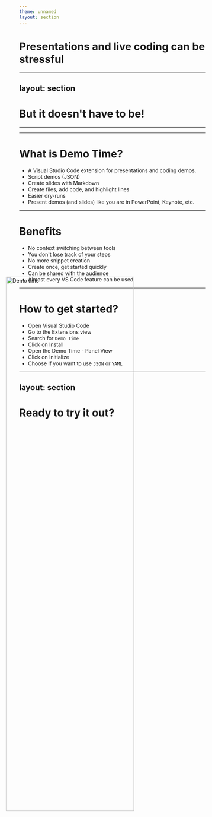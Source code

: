 ```yaml
---
theme: unnamed
layout: section
---
```


# Presentations and live coding can be stressful

---
layout: section
---

# But it doesn't have to be!

---

<img src=".demo/assets/demotime-bg.svg" alt="Demo time" style="height: 60%; margin: 0px auto; inset: 50%; position: absolute; transform: translate(-50%, -50%);" />

--- 

# What is Demo Time?

- A Visual Studio Code extension for presentations and coding demos.
- Script demos (JSON)
- Create slides with Markdown
- Create files, add code, and highlight lines
- Easier dry-runs
- Present demos (and slides) like you are in PowerPoint, Keynote, etc.

---

# Benefits

- No context switching between tools
- You don't lose track of your steps
- No more snippet creation
- Create once, get started quickly
- Can be shared with the audience
- Almost every VS Code feature can be used

---

# How to get started?

- Open Visual Studio Code
- Go to the Extensions view
- Search for `Demo Time`
- Click on Install
- Open the Demo Time - Panel View
- Click on Initialize
- Choose if you want to use `JSON` or `YAML`

---
layout: section
---

# Ready to try it out?